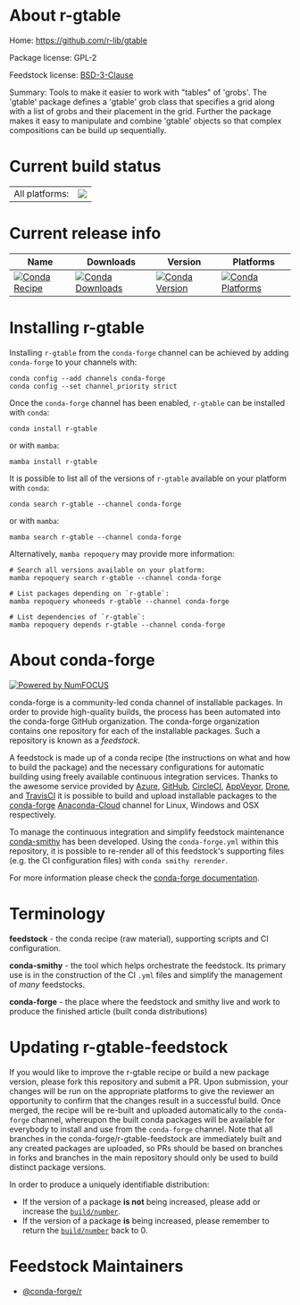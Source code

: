 About r-gtable
==============

Home: https://github.com/r-lib/gtable

Package license: GPL-2

Feedstock license: [BSD-3-Clause](https://github.com/conda-forge/r-gtable-feedstock/blob/main/LICENSE.txt)

Summary: Tools to make it easier to work with "tables" of 'grobs'. The 'gtable' package defines a 'gtable' grob class that specifies a grid along with a list of grobs and their placement in the grid. Further the package makes it easy to manipulate and combine 'gtable' objects so that  complex compositions can be build up sequentially.

Current build status
====================


<table><tr><td>All platforms:</td>
    <td>
      <a href="https://dev.azure.com/conda-forge/feedstock-builds/_build/latest?definitionId=1225&branchName=main">
        <img src="https://dev.azure.com/conda-forge/feedstock-builds/_apis/build/status/r-gtable-feedstock?branchName=main">
      </a>
    </td>
  </tr>
</table>

Current release info
====================

| Name | Downloads | Version | Platforms |
| --- | --- | --- | --- |
| [![Conda Recipe](https://img.shields.io/badge/recipe-r--gtable-green.svg)](https://anaconda.org/conda-forge/r-gtable) | [![Conda Downloads](https://img.shields.io/conda/dn/conda-forge/r-gtable.svg)](https://anaconda.org/conda-forge/r-gtable) | [![Conda Version](https://img.shields.io/conda/vn/conda-forge/r-gtable.svg)](https://anaconda.org/conda-forge/r-gtable) | [![Conda Platforms](https://img.shields.io/conda/pn/conda-forge/r-gtable.svg)](https://anaconda.org/conda-forge/r-gtable) |

Installing r-gtable
===================

Installing `r-gtable` from the `conda-forge` channel can be achieved by adding `conda-forge` to your channels with:

```
conda config --add channels conda-forge
conda config --set channel_priority strict
```

Once the `conda-forge` channel has been enabled, `r-gtable` can be installed with `conda`:

```
conda install r-gtable
```

or with `mamba`:

```
mamba install r-gtable
```

It is possible to list all of the versions of `r-gtable` available on your platform with `conda`:

```
conda search r-gtable --channel conda-forge
```

or with `mamba`:

```
mamba search r-gtable --channel conda-forge
```

Alternatively, `mamba repoquery` may provide more information:

```
# Search all versions available on your platform:
mamba repoquery search r-gtable --channel conda-forge

# List packages depending on `r-gtable`:
mamba repoquery whoneeds r-gtable --channel conda-forge

# List dependencies of `r-gtable`:
mamba repoquery depends r-gtable --channel conda-forge
```


About conda-forge
=================

[![Powered by
NumFOCUS](https://img.shields.io/badge/powered%20by-NumFOCUS-orange.svg?style=flat&colorA=E1523D&colorB=007D8A)](https://numfocus.org)

conda-forge is a community-led conda channel of installable packages.
In order to provide high-quality builds, the process has been automated into the
conda-forge GitHub organization. The conda-forge organization contains one repository
for each of the installable packages. Such a repository is known as a *feedstock*.

A feedstock is made up of a conda recipe (the instructions on what and how to build
the package) and the necessary configurations for automatic building using freely
available continuous integration services. Thanks to the awesome service provided by
[Azure](https://azure.microsoft.com/en-us/services/devops/), [GitHub](https://github.com/),
[CircleCI](https://circleci.com/), [AppVeyor](https://www.appveyor.com/),
[Drone](https://cloud.drone.io/welcome), and [TravisCI](https://travis-ci.com/)
it is possible to build and upload installable packages to the
[conda-forge](https://anaconda.org/conda-forge) [Anaconda-Cloud](https://anaconda.org/)
channel for Linux, Windows and OSX respectively.

To manage the continuous integration and simplify feedstock maintenance
[conda-smithy](https://github.com/conda-forge/conda-smithy) has been developed.
Using the ``conda-forge.yml`` within this repository, it is possible to re-render all of
this feedstock's supporting files (e.g. the CI configuration files) with ``conda smithy rerender``.

For more information please check the [conda-forge documentation](https://conda-forge.org/docs/).

Terminology
===========

**feedstock** - the conda recipe (raw material), supporting scripts and CI configuration.

**conda-smithy** - the tool which helps orchestrate the feedstock.
                   Its primary use is in the construction of the CI ``.yml`` files
                   and simplify the management of *many* feedstocks.

**conda-forge** - the place where the feedstock and smithy live and work to
                  produce the finished article (built conda distributions)


Updating r-gtable-feedstock
===========================

If you would like to improve the r-gtable recipe or build a new
package version, please fork this repository and submit a PR. Upon submission,
your changes will be run on the appropriate platforms to give the reviewer an
opportunity to confirm that the changes result in a successful build. Once
merged, the recipe will be re-built and uploaded automatically to the
`conda-forge` channel, whereupon the built conda packages will be available for
everybody to install and use from the `conda-forge` channel.
Note that all branches in the conda-forge/r-gtable-feedstock are
immediately built and any created packages are uploaded, so PRs should be based
on branches in forks and branches in the main repository should only be used to
build distinct package versions.

In order to produce a uniquely identifiable distribution:
 * If the version of a package **is not** being increased, please add or increase
   the [``build/number``](https://docs.conda.io/projects/conda-build/en/latest/resources/define-metadata.html#build-number-and-string).
 * If the version of a package **is** being increased, please remember to return
   the [``build/number``](https://docs.conda.io/projects/conda-build/en/latest/resources/define-metadata.html#build-number-and-string)
   back to 0.

Feedstock Maintainers
=====================

* [@conda-forge/r](https://github.com/conda-forge/r/)

